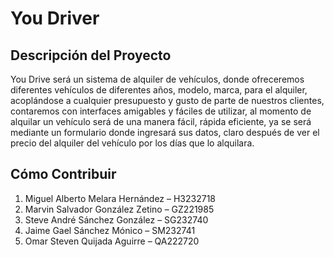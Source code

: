 # You Driver

## Descripción del Proyecto

You Drive será un sistema de alquiler de vehículos, donde ofreceremos diferentes vehículos de diferentes años, modelo, marca, para el alquiler, acoplándose a cualquier presupuesto y gusto de parte de nuestros clientes, contaremos con interfaces amigables y fáciles de utilizar, al momento de alquilar un vehículo será de una manera fácil, rápida eficiente, ya se será mediante un formulario donde ingresará sus datos, claro después de ver el precio del alquiler del vehículo por los días que lo alquilara. 

## Cómo Contribuir

1. Miguel Alberto Melara Hernández – H3232718
2. Marvin Salvador González Zetino – GZ221985
3. Steve André Sánchez González – SG232740
4. Jaime Gael Sánchez Mónico – SM232741
5. Omar Steven Quijada Aguirre – QA222720

